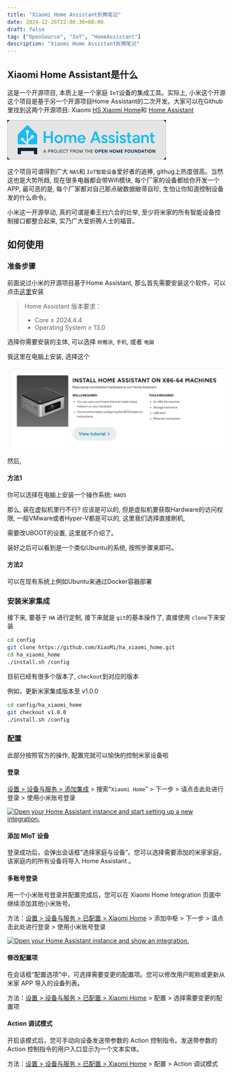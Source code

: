 ```yaml
---
title: "Xiaomi Home Assistant折腾笔记"
date: 2024-12-26T22:08:30+08:00
draft: false
tag: ["OpenSource", "IoT", "HomeAssistant"]
description: "Xiaomi Home Assistant折腾笔记"
---
```

## Xiaomi Home Assistant是什么

这是一个开源项目, 本质上是一个家庭 `IoT`设备的集成工具。实际上, 小米这个开源这个项目是基于另一个开源项目Home Assistant的二次开发。大家可以在Github里找到这两个开源项目: Xiaomi [HS Xiaomi Home](https://github.com/XiaoMi/ha_xiaomi_home)和 [Home Assistant](https://github.com/home-assistant)

![1735222719384](image/1735222719384.png)

这个项目可谓得到广大 `NAS`和 `IoT智能设备`爱好者的追捧, githug上热度很高。当然这也是大势所趋, 现在很多电器都会带Wifi模块, 每个厂家的设备都给你开发一个APP, 最可恶的是, 每个厂家都对自己那点破数据敝帚自珍, 生怕让你知道控制设备发的什么命令。

小米这一开源举动, 真的可谓是秦王扫六合的壮举, 至少将米家的所有智能设备控制接口都整合起来, 实乃广大爱折腾人士的福音。

## 如何使用

### 准备步骤

前面说过小米的开源项目基于Home Assistant, 那么首先需要安装这个软件。可以点击[这里](https://www.home-assistant.io/installation/)安装

> Home Assistant 版本要求：
>
> - Core $\geq$ 2024.4.4
> - Operating System $\geq$ 13.0

选择你需要安装的主体, 可以选择 `树莓派`, `手机`, 或者 `电脑`

我这里在电脑上安装, 选择这个

![1735223754424](image/1735223754424.png)

然后,

#### 方法1

你可以选择在电脑上安装一个操作系统: `HAOS`

那么, 装在虚拟机里行不行? 应该是可以的, 但是虚拟机要获取Hardware的访问权限, 一般VMware或者Hyper-V都是可以的, 这里我们选择直接刷机,

需要改UBOOT的设置, 这里就不介绍了。

装好之后可以看到是一个类似Ubuntu的系统, 按照步骤来即可。

#### 方法2

可以在现有系统上例如Ubuntu来通过Docker容器部署

### 安装米家集成

接下来, 要基于 `HA` 进行定制, 接下来就是 `git`的基本操作了, 直接使用 `clone`下来安装

```bash
cd config
git clone https://github.com/XiaoMi/ha_xiaomi_home.git
cd ha_xiaomi_home
./install.sh /config
```

目前已经有很多个版本了, `checkout`到对应的版本

例如，更新米家集成版本至 v1.0.0

```bash
cd config/ha_xiaomi_home
git checkout v1.0.0
./install.sh /config
```

### 配置

此部分按照官方的操作, 配置完就可以愉快的控制米家设备啦

#### 登录

[设置 &gt; 设备与服务 &gt; 添加集成](https://my.home-assistant.io/redirect/brand/?brand=xiaomi_home) > 搜索“`Xiaomi Home`” > 下一步 > 请点击此处进行登录 > 使用小米账号登录

[![Open your Home Assistant instance and start setting up a new integration.](https://my.home-assistant.io/badges/config_flow_start.svg)](https://my.home-assistant.io/redirect/config_flow_start/?domain=xiaomi_home)

#### 添加 MIoT 设备

登录成功后，会弹出会话框“选择家庭与设备”。您可以选择需要添加的米家家庭，该家庭内的所有设备将导入 Home Assistant 。

#### 多账号登录

用一个小米账号登录并配置完成后，您可以在 Xiaomi Home Integration 页面中继续添加其他小米账号。

方法：[设置 &gt; 设备与服务 &gt; 已配置 &gt; Xiaomi Home](https://my.home-assistant.io/redirect/integration/?domain=xiaomi_home) > 添加中枢 > 下一步 > 请点击此处进行登录 > 使用小米账号登录

[![Open your Home Assistant instance and show an integration.](https://my.home-assistant.io/badges/integration.svg)](https://my.home-assistant.io/redirect/integration/?domain=xiaomi_home)

#### 修改配置项

在会话框“配置选项”中，可选择需要变更的配置项。您可以修改用户昵称或更新从米家 APP 导入的设备列表。

方法：[设置 &gt; 设备与服务 &gt; 已配置 &gt; Xiaomi Home](https://my.home-assistant.io/redirect/integration/?domain=xiaomi_home) > 配置 > 选择需要变更的配置项

#### Action 调试模式

开启该模式后，您可手动向设备发送带参数的 Action 控制指令。发送带参数的 Action 控制指令的用户入口显示为一个文本实体。

方法：[设置 &gt; 设备与服务 &gt; 已配置 &gt; Xiaomi Home](https://my.home-assistant.io/redirect/integration/?domain=xiaomi_home) > 配置 > Action 调试模式
